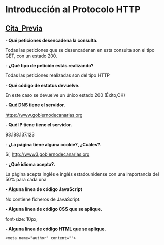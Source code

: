 # Introducción al Protocolo HTTP
## [Cita_Previa](http://www3.gobiernodecanarias.org/sanidad/scs/gc/18/Cita_Previa/index.html)

**- Qué peticiones desencadena la consulta.**
    
   Todas las peticiones que se desencadenan en esta consulta son el tipo GET, con un estado 200.
    
**- ¿Qué tipo de petición estás realizando?**

   Todas las peticiones realizadas son del tipo HTTP
    
**- Qué código de estatus devuelve.**

   En este caso se devuelve un único estado 200 (Éxito,OK)
    
**- Qué DNS tiene el servidor.**

   https://www.gobiernodecanarias.org
    
**- Qué IP tiene tiene el servidor.**

   93.188.137.123
    
**- ¿La página tiene alguna cookie?, ¿Cuáles?.**

   Sí, http://www3.gobiernodecanarias.org
    
**- ¿Qué idioma acepta?.**

   La página acepta inglés e inglés estadounidense con una importancia del 50% para cada una
    
**- Alguna línea de código JavaScript**

   No contiene ficheros de JavaScript.

**- Alguna línea de código CSS que se aplique.**

   font-size: 10px;
    
**- Alguna línea de código HTML que se aplique.**

   `<meta name="author" content="">`
